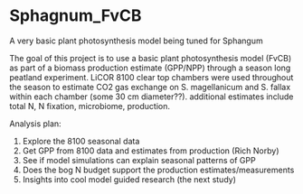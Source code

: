 # Sphagnum_FvCB
A very basic plant photosynthesis model being tuned for Sphangum

The goal of this project is to use a basic plant photosynthesis model (FvCB) as part of a biomass production estimate (GPP/NPP) through a season long peatland experiment. LiCOR 8100 clear top chambers were used throughout the season to estimate CO2 gas exchange on S. magellanicum and S. fallax within each chamber (some 30 cm diameter??). additional estimates include total N, N fixation, microbiome, production.

Analysis plan:
1. Explore the 8100 seasonal data
2. Get GPP from 8100 data and estimates from production (Rich Norby)
3. See if model simulations can explain seasonal patterns of GPP
4. Does the bog N budget support the production estimates/measurements
5. Insights into cool model guided research (the next study)
